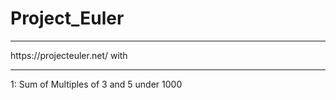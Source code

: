 # Project_Euler
<hr>
https://projecteuler.net/ with
<hr>
1: Sum of Multiples of 3 and 5 under 1000<br>
